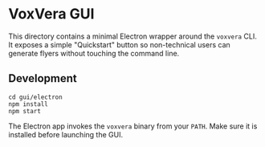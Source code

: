 # VoxVera GUI

This directory contains a minimal Electron wrapper around the `voxvera` CLI.
It exposes a simple "Quickstart" button so non-technical users can generate
flyers without touching the command line.

## Development

```
cd gui/electron
npm install
npm start
```

The Electron app invokes the `voxvera` binary from your `PATH`.
Make sure it is installed before launching the GUI.

